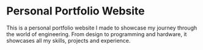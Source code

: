 # Personal Portfolio Website
This is a personal portfolio website I made to showcase my journey through the world of engineering. From design to programming and hardware, it showcases all my skills, projects and experience. 

